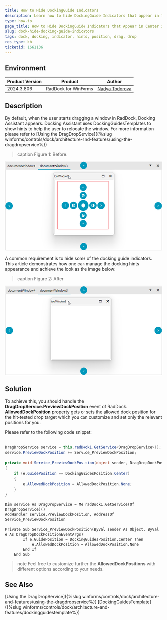 ```yaml
---
title: How to Hide DockingGuide Indicators
description: Learn how to hide DockingGuide Indicators that appear in the center and manage their position.
type: how-to
page_title: How to Hide DockingGuide Indicators that Appear in Center in RadDock for WinForms
slug: dock-hide-docking-guide-indicators
tags: dock, docking, indicator, hints, position, drag, drop
res_type: kb
ticketid: 1661136
---
```


## Environment

|Product Version|Product|Author|
|----|----|----|
|2024.3.806|RadDock for WinForms|[Nadya Todorova](https://www.telerik.com/blogs/author/nadya-karaivanova)|

## Description

By default, when the user starts dragging a window in RadDock, Docking Assistant appears. Docking Assistant uses DockingGuidesTemplates to show hints to help the user to relocate the window. For more information please refer to [Using the DragDropService]({%slug winforms/controls/dock/architecture-and-features/using-the-dragdropservice%})

>caption Figure 1: Before.

![dock-hide-docking-guide-indicators](images/dock-hide-docking-guide-indicators001.png)

A common requirement is to hide some of the docking guide indicators. This article demonstrates how one can manage the docking hints appearance and achieve the look as the image below:

>caption Figure 2: After

![dock-hide-docking-guide-indicators](images/dock-hide-docking-guide-indicators002.png)

## Solution

To achieve this, you should handle the **DragDropService.PreviewDockPosition** event of RadDock. **AllowedDockPosition** property gets or sets the allowed dock position for the hit-tested drop target which you can customize and set only the relevant positions for you.

Please refer to the following code snippet:

````C#

DragDropService service = this.radDock1.GetService<DragDropService>();
service.PreviewDockPosition += Service_PreviewDockPosition;

private void Service_PreviewDockPosition(object sender, DragDropDockPositionEventArgs e)
{
    if (e.GuidePosition == DockingGuidesPosition.Center)
    {
        e.AllowedDockPosition = AllowedDockPosition.None;
    }
}

````
````VB.NET
Dim service As DragDropService = Me.radDock1.GetService(Of DragDropService)()
AddHandler service.PreviewDockPosition, AddressOf Service_PreviewDockPosition

Private Sub Service_PreviewDockPosition(ByVal sender As Object, ByVal e As DragDropDockPositionEventArgs)
        If e.GuidePosition = DockingGuidesPosition.Center Then
            e.AllowedDockPosition = AllowedDockPosition.None
        End If
    End Sub

````

>note Feel free to customize further the **AllowedDockPositions** with different options according to  your needs.


## See Also

[Using the DragDropService]({%slug winforms/controls/dock/architecture-and-features/using-the-dragdropservice%})
[DockingGuidesTemplate]({%slug winforms/controls/dock/architecture-and-features/dockingguidestemplate%})
